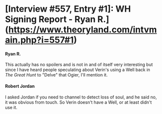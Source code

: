# [Interview #557, Entry #1]: WH Signing Report - Ryan R.](https://www.theoryland.com/intvmain.php?i=557#1)

#### Ryan R.

This actually has no spoilers and is not in and of itself very interesting but since I have heard people speculating about Verin's using a Well back in
*The Great Hunt*
to "Delve" that Ogier, I'll mention it.

#### Robert Jordan

I asked Jordan if you need to channel to detect loss of soul, and he said no, it was obvious from touch. So Verin doesn't have a Well, or at least didn't use it.

